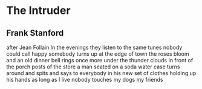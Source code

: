 # The Intruder
## Frank Stanford
after Jean Follain
In the evenings they listen to the same
tunes nobody could call happy
somebody turns up at the edge of town
the roses bloom
and an old dinner bell rings once more
under the thunder clouds
In front of the porch posts of the store
a man seated on a soda water case
turns around and spits and says
to everybody
in his new set of clothes
holding up his hands
as long as I live nobody
touches my dogs my friends